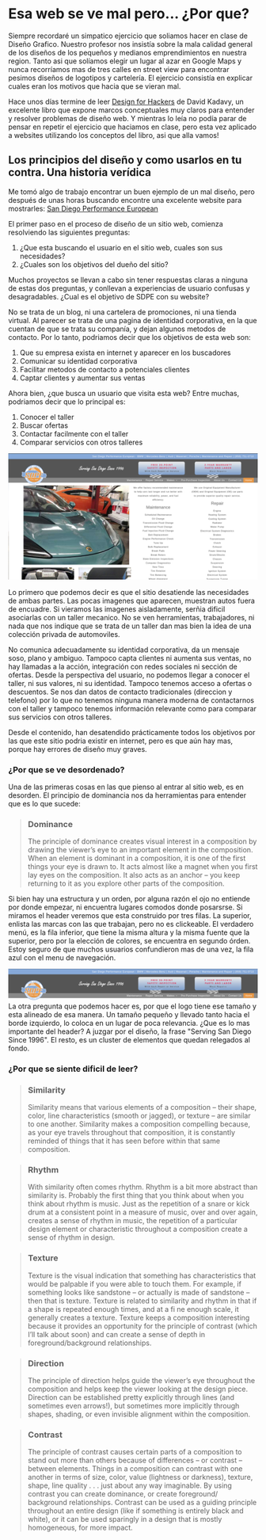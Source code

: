 # Esa web se ve mal pero... ¿Por que?

Siempre recordaré un simpatico ejercicio que soliamos hacer en clase de Diseño Grafico. Nuestro profesor nos insistía sobre la mala calidad general de los diseños de los pequeños y medianos emprendimientos en nuestra region. Tanto asi que solíamos elegir un lugar al azar en Google Maps y nunca recorríamos mas de tres calles en street view para encontrar pesimos diseños de logotipos y cartelería. El ejercicio consistía en explicar cuales eran los motivos que hacia que se vieran mal.

Hace unos días termine de leer [Design for Hackers](https://www.oreilly.com/library/view/design-for-hackers/9781119998952/) de David Kadavy, un excelente libro que expone marcos conceptuales muy claros para entender y resolver problemas de diseño web. Y mientras lo leía no podía parar de pensar en repetir el ejercicio que haciamos en clase, pero esta vez aplicado a websites utilizando los conceptos del libro, asi que alla vamos!

## Los principios del diseño y como usarlos en tu contra. Una historia verídica

Me tomó algo de trabajo encontrar un buen ejemplo de un mal diseño, pero después de unas horas buscando encontre una excelente website para mostrarles: [San Diego Performance European](https://sdpeuro.com)


El primer paso en el proceso de diseño de un sitio web, comienza resolviendo las siguientes preguntas:

 1. ¿Que esta buscando el usuario en el sitio web, cuales son sus necesidades?
 2. ¿Cuales son los objetivos del dueño del sitio?

Muchos proyectos se llevan a cabo sin tener respuestas claras a ninguna de estas dos preguntas, y conllevan a experiencias de usuario confusas y desagradables. ¿Cual es el objetivo de SDPE con su website?

No se trata de un blog, ni una cartelera de promociones, ni una tienda virtual. Al parecer se trata de una pagina de identidad corporativa, en la que cuentan de que se trata su companía, y dejan algunos metodos de contacto. Por lo tanto, podriamos decir que los objetivos de esta web son:

 1. Que su empresa exista en internet y aparecer en los buscadores
 2. Comunicar su identidad corporativa
 3. Facilitar metodos de contacto a potenciales clientes
 4. Captar clientes y aumentar sus ventas

Ahora bien, ¿que busca un usuario que visita esta web? Entre muchas, podriamos decir que lo principal es:

 1. Conocer el taller
 2. Buscar ofertas
 3. Contactar facilmente con el taller
 4. Comparar servicios con otros talleres
 
![San Diego Performance European](https://raw.githubusercontent.com/BrianStefanovich/Personal-Site/BlogPost/content/blog/sdpeuro.png)
 
 Lo primero que podemos decir es que el sitio desatiende las necesidades de ambas partes. Las pocas imagenes que aparecen, muestran autos fuera de encuadre. Si vieramos las imagenes aisladamente, serñia dificil asociarlas con un taller mecanico. No se ven herramientas, trabajadores, ni nada que nos indique que se trata de un taller dan mas bien la idea de una colección privada de automoviles. 
 
 No comunica adecuadamente su identidad corporativa, da un mensaje soso, plano y ambiguo. Tampoco capta clientes ni aumenta sus ventas, no hay llamadas a la acción, integración con redes sociales ni sección de ofertas.
 Desde la perspectiva del usuario, no podemos llegar a conocer el taller, ni sus valores, ni su identidad. Tampoco tenemos acceso a ofertas o descuentos. Se nos dan datos de contacto tradicionales (direccion y telefono) por lo que no tenemos ninguna manera moderna de contactarnos con el taller y tampoco tenemos información relevante como para comparar sus servicios con otros talleres.

Desde el contenido, han desatendido prácticamente todos los objetivos por las que este sitio podria existir en internet, pero es que aún hay mas, porque hay errores de diseño muy graves.

### ¿Por que se ve desordenado?

Una de las primeras cosas en las que pienso al entrar al sitio web, es en desorden. El principio de dominancia nos da herramientas para entender que es lo que sucede: 

> ### Dominance
> The principle of dominance creates visual interest in a composition by drawing
the viewer’s eye to an important element in the composition. When an element
is dominant in a composition, it is one of the first things your eye is drawn to.
It acts almost like a magnet when you first lay eyes on the composition. It also
acts as an anchor – you keep returning to it as you explore other parts of the
composition.

 Si bien hay una estructura y un orden, por alguna razón el ojo no entiende por donde empezar, ni encuentra lugares comodos donde posarsrse. Si miramos el header veremos que esta construido por tres filas. La superior, enlista las marcas con las que trabajan, pero no es clickeable. El verdadero menú, es la fila inferior, que tiene la misma altura y la misma fuente que la superior, pero por la elección de colores, se encuentra en segundo órden. Estoy seguro de que muchos usuarios confundieron mas de una vez, la fila azul con el menu de navegación.

![enter image description here](https://raw.githubusercontent.com/BrianStefanovich/Personal-Site/BlogPost/content/blog/Test/header.png)
La otra pregunta que podemos hacer es, por que el logo tiene ese tamaño y esta alineado de esa manera. Un tamaño pequeño y llevado tanto hacia el borde izquierdo, lo coloca en un lugar de poca relevancia. ¿Que es lo mas importante del header? A juzgar por el diseño, la frase "Serving San Diego Since 1996". El resto, es un cluster de elementos que  quedan relegados al fondo. 

### ¿Por que se siente dificil de leer?



> ### Similarity
> Similarity means that various elements of a composition – their shape, color,
line characteristics (smooth or jagged), or texture – are similar to one another.
Similarity makes a composition compelling because, as your eye travels
throughout that composition, it is constantly reminded of things that it has seen
before within that same composition.

> ### Rhythm
>With similarity often comes rhythm. Rhythm is a bit more abstract than
similarity is. Probably the first thing that you think about when you think
about rhythm is music. Just as the repetition of a snare or kick drum at a
consistent point in a measure of music, over and over again, creates a sense of
rhythm in music, the repetition of a particular design element or characteristic
throughout a composition create a sense of rhythm in design.

> ### Texture
>Texture is the visual indication that something has characteristics that would be
palpable if you were able to touch them. For example, if something looks like
sandstone – or actually is made of sandstone – then that is texture. Texture is
related to similarity and rhythm in that if a shape is repeated enough times, and
at a fi ne enough scale, it generally creates a texture. Texture keeps a composition
interesting because it provides an opportunity for the principle of contrast (which
I’ll talk about soon) and can create a sense of depth in foreground/background
relationships.

> ### Direction
> The principle of direction helps guide the viewer’s eye throughout the
composition and helps keep the viewer looking at the design piece. Direction
can be established pretty explicitly through lines (and sometimes even arrows!),
but sometimes more implicitly through shapes, shading, or even invisible
alignment within the composition.

>### Contrast
>The principle of contrast causes certain parts of a composition to stand out
more than others because of differences – or contrast – between elements.
Things in a composition can contrast with one another in terms of size, color,
value (lightness or darkness), texture, shape, line quality . . . just about any way
imaginable. By using contrast you can create dominance, or create foreground/
background relationships. Contrast can be used as a guiding principle
throughout an entire design (like if something is entirely black and white), or it
can be used sparingly in a design that is mostly homogeneous, for more impact.

## 


  

<!--stackedit_data:
eyJoaXN0b3J5IjpbNzU4NzU2MDQzLDQxMzY4MTMwOSwtNzQ3MD
g1NjE3LDE5MDAxMzAwMDcsMTg5ODE3MDk2MCw3MTQ1OTA5MTcs
MjAwNjc4NTYyNCwxNDU0MDA3NzA1LDE0OTU2MjU2ODksLTIwNT
QwNzY0ODcsNzAxNjQ4ODAsMTA5OTE2NjcwMCwtMTc2ODY2NjA4
MSw5NDE4NjU5NzMsMTQyNjU0Mzg5OCwtMTI2NDA0NTA4OCwxOT
U2NjU3MTMxLC0zNDMwMzU2MDAsLTEyNTEwOTcwOTAsMjAwMjQ4
MDE5NF19
-->